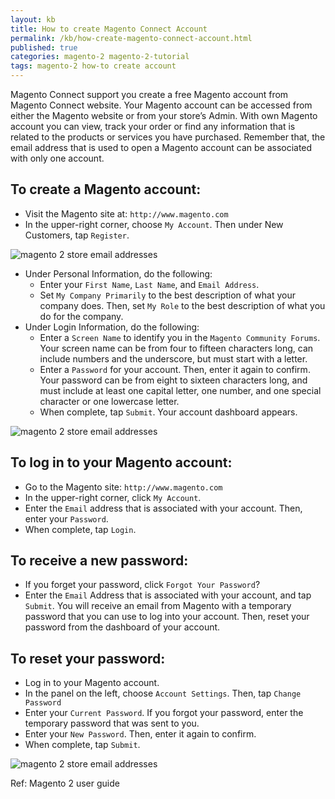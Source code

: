 ```yaml
---
layout: kb
title: How to create Magento Connect Account
permalink: /kb/how-create-magento-connect-account.html
published: true
categories: magento-2 magento-2-tutorial
tags: magento-2 how-to create account
---
```



Magento Connect support you create a free Magento account from Magento Connect website. Your Magento account can be accessed from either the Magento website or from your store’s Admin. With own Magento account you can view, track your order or find any information that is related to the products or services you have purchased. Remember that, the email address that is used to open a Magento account can be associated with only one account.

## To create a Magento account:

* Visit the Magento site at: `http://www.magento.com`
* In the upper-right corner, choose `My Account`. Then under New Customers, tap `Register`.

![magento 2 store email addresses](https://lh3.googleusercontent.com/N7zfPuYTNXsd45YcXD9LR8W0c9-vNWJfWRYsDeb9SvZKn27AY3Sin9fgAJlaHeNJ5HGh44XjfgXbVrAi1t8ctUVoDzMvDnCcT88WumYnE0cNH2SLgVIoro5NtsCZaA-mA1-epFpI)

* Under Personal Information, do the following:
  * Enter your `First Name`, `Last Name`, and `Email Address`.
  * Set `My Company Primarily` to the best description of what your company does. Then, set `My Role` to the best description of what you do for the company.
* Under Login Information, do the following:
  * Enter a `Screen Name` to identify you in the `Magento Community Forums`.
Your screen name can be from four to fifteen characters long, can include numbers and the
underscore, but must start with a letter.
  * Enter a `Password` for your account. Then, enter it again to confirm.
Your password can be from eight to sixteen characters long, and must include at least one
capital letter, one number, and one special character or one lowercase letter.
  * When complete, tap `Submit`. Your account dashboard appears.

![magento 2 store email addresses](https://lh4.googleusercontent.com/tik2KxbILFvI9AfhR404jx7EwkY21_7hegP6-lATVvckFPxVf4QK9etfvKjFa3CwYtAOhHmkWf4KPVKeUIZbHL0Oh78Vh0ogjjBcWP73BnI1m9kOCZCo2HqaEGX7p_D9honcNnCO)

## To log in to your Magento account:
* Go to the Magento site: `http://www.magento.com`
* In the upper-right corner, click `My Account`.
* Enter the `Email` address that is associated with your account. Then, enter your `Password`.
* When complete, tap `Login`.

## To receive a new password:

* If you forget your password, click `Forgot Your Password`?
* Enter the `Email` Address that is associated with your account, and tap `Submit`.
You will receive an email from Magento with a temporary password that you can use to log
into your account. Then, reset your password from the dashboard of your account.

## To reset your password:

* Log in to your Magento account.
* In the panel on the left, choose `Account Settings`. Then, tap `Change Password`
* Enter your `Current Password`.
If you forgot your password, enter the temporary password that was sent to you.
* Enter your `New Password`. Then, enter it again to confirm.
* When complete, tap `Submit`.

![magento 2 store email addresses](https://lh3.googleusercontent.com/-xuJqBqklQrNZToFud8pCXI0v7ybPz_3xGYIG7zy1JMm9KXpxL1Dep_lhBZQpF-R0QeyDy8jMBPmpic9b04k21vhGk4DZGxtib5LXOQ_JXW0rbDXvSKhKqZUGDfmKPhrZzJABnOx)

Ref: Magento 2 user guide

